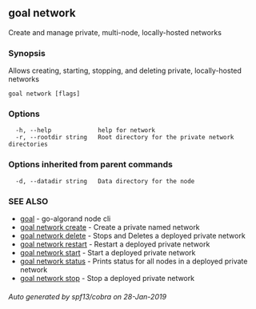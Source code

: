 ## goal network

Create and manage private, multi-node, locally-hosted networks

### Synopsis

Allows creating, starting, stopping, and deleting private, locally-hosted networks

```
goal network [flags]
```

### Options

```
  -h, --help             help for network
  -r, --rootdir string   Root directory for the private network directories
```

### Options inherited from parent commands

```
  -d, --datadir string   Data directory for the node
```

### SEE ALSO

* [goal](goal.md)	 - go-algorand node cli
* [goal network create](goal_network_create.md)	 - Create a private named network
* [goal network delete](goal_network_delete.md)	 - Stops and Deletes a deployed private network
* [goal network restart](goal_network_restart.md)	 - Restart a deployed private network
* [goal network start](goal_network_start.md)	 - Start a deployed private network
* [goal network status](goal_network_status.md)	 - Prints status for all nodes in a deployed private network
* [goal network stop](goal_network_stop.md)	 - Stop a deployed private network

###### Auto generated by spf13/cobra on 28-Jan-2019

